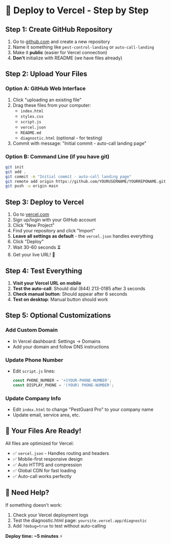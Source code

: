 # 🚀 Deploy to Vercel - Step by Step

## Step 1: Create GitHub Repository

1. Go to [github.com](https://github.com) and create a new repository
2. Name it something like `pest-control-landing` or `auto-call-landing`
3. Make it **public** (easier for Vercel connection)
4. **Don't** initialize with README (we have files already)

## Step 2: Upload Your Files

### Option A: GitHub Web Interface
1. Click "uploading an existing file"
2. Drag these files from your computer:
   - `index.html`
   - `styles.css` 
   - `script.js`
   - `vercel.json`
   - `README.md`
   - `diagnostic.html` (optional - for testing)
3. Commit with message: "Initial commit - auto-call landing page"

### Option B: Command Line (if you have git)
```bash
git init
git add .
git commit -m "Initial commit - auto-call landing page"
git remote add origin https://github.com/YOURUSERNAME/YOURREPONAME.git
git push -u origin main
```

## Step 3: Deploy to Vercel

1. Go to [vercel.com](https://vercel.com)
2. Sign up/login with your GitHub account
3. Click "New Project"
4. Find your repository and click "Import"
5. **Leave all settings as default** - the `vercel.json` handles everything
6. Click "Deploy"
7. Wait 30-60 seconds ⏳
8. Get your live URL! 🎉

## Step 4: Test Everything

1. **Visit your Vercel URL on mobile**
2. **Test the auto-call**: Should dial (844) 213-0185 after 3 seconds
3. **Check manual button**: Should appear after 6 seconds
4. **Test on desktop**: Manual button should work

## Step 5: Optional Customizations

### Add Custom Domain
- In Vercel dashboard: Settings → Domains
- Add your domain and follow DNS instructions

### Update Phone Number
- Edit `script.js` lines:
  ```javascript
  const PHONE_NUMBER = '+1YOUR-PHONE-NUMBER';
  const DISPLAY_PHONE = '(YOUR) PHONE-NUMBER';
  ```

### Update Company Info
- Edit `index.html` to change "PestGuard Pro" to your company name
- Update email, service area, etc.

## 🎯 Your Files Are Ready!

All files are optimized for Vercel:
- ✅ `vercel.json` - Handles routing and headers
- ✅ Mobile-first responsive design
- ✅ Auto HTTPS and compression
- ✅ Global CDN for fast loading
- ✅ Auto-call works perfectly

## 🔧 Need Help?

If something doesn't work:
1. Check your Vercel deployment logs
2. Test the diagnostic.html page: `yoursite.vercel.app/diagnostic`
3. Add `?debug=true` to test without auto-calling

**Deploy time: ~5 minutes** ⚡ 